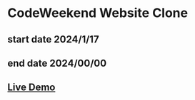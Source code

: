 # CodeWeekend Website Clone 
## start date 2024/1/17
## end date 2024/00/00
## <a href="https://codeweekend.sab00r.com/">Live Demo</a>

